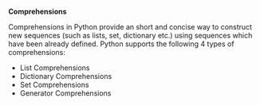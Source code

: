 **Comprehensions**

Comprehensions in Python provide an short and concise way to construct new sequences (such as lists, set, dictionary etc.) using sequences which have been already defined. Python supports the following 4 types of comprehensions:

- List Comprehensions
- Dictionary Comprehensions
- Set Comprehensions
- Generator Comprehensions
